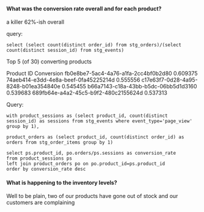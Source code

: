 #### What was the conversion rate overall and for each product?

a killer 62%-ish overall 

query: 

```
select (select count(distinct order_id) from stg_orders)/(select count(distinct session_id) from stg_events)
```

Top 5 (of 30) converting products


Product ID                              Conversion
fb0e8be7-5ac4-4a76-a1fa-2cc4bf0b2d80	0.609375
74aeb414-e3dd-4e8a-beef-0fa45225214d	0.555556
c17e63f7-0d28-4a95-8248-b01ea354840e	0.545455
b66a7143-c18a-43bb-b5dc-06bb5d1d3160	0.539683
689fb64e-a4a2-45c5-b9f2-480c2155624d	0.537313

Query:

```
with product_sessions as (select product_id, count(distinct session_id) as sessions from stg_events where event_type='page_view'  group by 1),

product_orders as (select product_id, count(distinct order_id) as orders from stg_order_items group by 1)

select ps.product_id, po.orders/ps.sessions as conversion_rate
from product_sessions ps 
left join product_orders po on po.product_id=ps.product_id
order by conversion_rate desc
```

#### What is happening to the inventory levels?

Well to be plain, two of our products have gone out of stock and our customers are complaining
